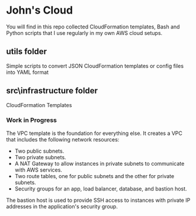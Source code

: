 # John's Cloud

You will find in this repo collected CloudFormation templates, Bash and Python scripts that I use regularly in my own AWS cloud setups.

## utils folder

Simple scripts to convert JSON CloudFormation templates or config files into YAML format

## src\infrastructure folder

CloudFormation Templates 

### Work in Progress

The VPC template is the foundation for everything else. It creates a VPC that includes
the following network resources:
- Two public subnets.
- Two private subnets.
- A NAT Gateway to allow instances in private subnets to communicate with AWS services.
- Two route tables, one for public subnets and the other for private subnets.
- Security groups for an app, load balancer, database, and bastion host.
    
The bastion host is used to provide SSH access to instances with private IP addresses in
the application's security group. 
